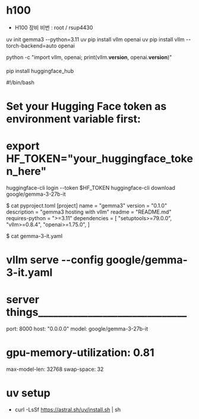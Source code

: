 # h100

- H100 장비 비번 : root / rsup4430






uv init gemma3 --python=3.11
uv pip install vllm openai
uv pip install vllm --torch-backend=auto openai

python -c "import vllm, openai; print(vllm.__version__, openai.__version__)"



####
pip install huggingface_hub

#!/bin/bash
# Set your Hugging Face token as environment variable first:
# export HF_TOKEN="your_huggingface_token_here"
huggingface-cli login --token $HF_TOKEN
huggingface-cli download google/gemma-3-27b-it



$ cat pyproject.toml
[project]
name = "gemma3"
version = "0.1.0"
description = "gemma3 hosting with vllm"
readme = "README.md"
requires-python = ">=3.11"
dependencies = [
    "setuptools>=79.0.0",
    "vllm>=0.8.4",
    "openai>=1.75.0",
]





$ cat gemma-3-it.yaml


# vllm serve --config google/gemma-3-it.yaml

# server things______________________________
port: 8000
host: "0.0.0.0"
model: google/gemma-3-27b-it

# gpu-memory-utilization: 0.81

max-model-len: 32768
swap-space: 32

# uv setup
- curl -LsSf https://astral.sh/uv/install.sh | sh
